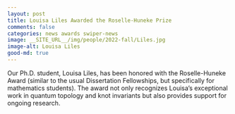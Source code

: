 ```yaml
---
layout: post
title: Louisa Liles Awarded the Roselle-Huneke Prize
comments: false
categories: news awards swiper-news
image: __SITE_URL__/img/people/2022-fall/Liles.jpg
image-alt: Louisa Liles
good-md: true
---
```


Our Ph.D. student, Louisa Liles, has been honored with the Roselle-Huneke Award (similar to the usual Dissertation Fellowships, but specifically for mathematics students). The award not only recognizes Louisa’s exceptional work in quantum topology and knot invariants but also provides support for ongoing research.